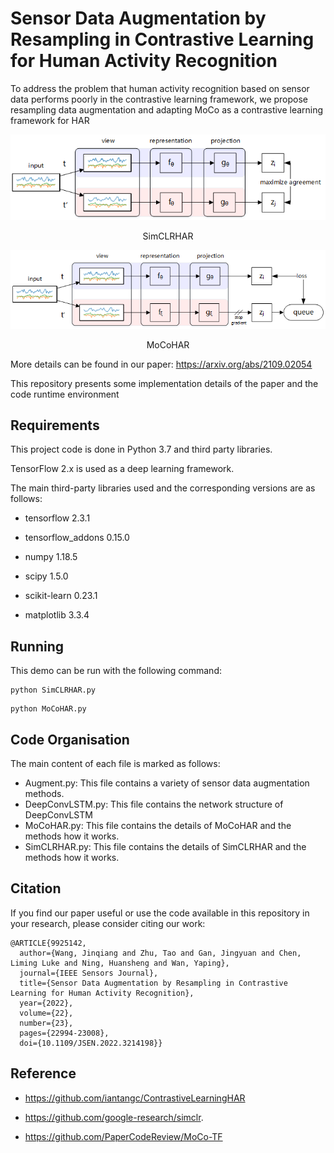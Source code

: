 # Sensor Data Augmentation by Resampling in Contrastive Learning for Human Activity Recognition

To address the problem that human activity recognition based on sensor data performs poorly in the contrastive learning framework, we propose resampling data augmentation and adapting MoCo as a contrastive learning framework for HAR

![](image/simclrhar.png)

<center>SimCLRHAR</center>

![](image/mocohar.png)

<center>MoCoHAR</center>

More details can be found in our paper: https://arxiv.org/abs/2109.02054

This repository presents some implementation details of the paper and the code runtime environment

## Requirements

This project code is done in Python 3.7 and third party libraries. 

 TensorFlow 2.x is used as a deep learning framework.

The main third-party libraries used and the corresponding versions are as follows:

+ tensorflow 2.3.1

+ tensorflow_addons 0.15.0

+ numpy 1.18.5

+ scipy 1.5.0

+ scikit-learn 0.23.1

+ matplotlib 3.3.4

  

## Running

This demo can be run with the following command:

```shell
python SimCLRHAR.py
```

```shell
python MoCoHAR.py
```

## Code Organisation

The main content of each file is marked as follows:

+ Augment.py: This file contains a variety of sensor data augmentation methods.
+ DeepConvLSTM.py: This file contains the network structure of DeepConvLSTM
+ MoCoHAR.py: This file contains the details of MoCoHAR and the methods how it works.
+ SimCLRHAR.py: This file contains the details of SimCLRHAR and the methods how it works.

## Citation

If you find our paper useful or use the code available in this repository in your research, please consider citing our work:

```
@ARTICLE{9925142,
  author={Wang, Jinqiang and Zhu, Tao and Gan, Jingyuan and Chen, Liming Luke and Ning, Huansheng and Wan, Yaping},
  journal={IEEE Sensors Journal}, 
  title={Sensor Data Augmentation by Resampling in Contrastive Learning for Human Activity Recognition}, 
  year={2022},
  volume={22},
  number={23},
  pages={22994-23008},
  doi={10.1109/JSEN.2022.3214198}}
```

## Reference

+ https://github.com/iantangc/ContrastiveLearningHAR

+ https://github.com/google-research/simclr.
+ https://github.com/PaperCodeReview/MoCo-TF
